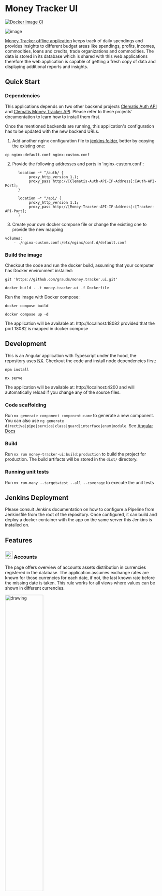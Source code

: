 # Money Tracker UI

[![Docker Image CI](https://github.com/grauds/money.tracker.ui/actions/workflows/docker-image.yml/badge.svg)](https://github.com/grauds/money.tracker.ui/actions/workflows/docker-image.yml)

![image](./images/application.png)

[Money Tracker offline application](https://dominsoft.ru) keeps track of daily spendings and provides insights to different budget areas like spendings, profits, incomes, commodities, loans and credits, trade organizations and commodities. The data is stored in its database which is shared with this web applications therefore the web application is capable of getting a fresh copy of data and displaying additional reports and insights.

 
## Quick Start

### Dependencies

This applications depends on two other backend projects [Clematis Auth API](https://github.com/grauds/clematis.auth.api) and [Clematis Money Tracker API](https://github.com/grauds/money.tracker.api). Please refer to these projects' documentation to learn how to install them first. 

Once the mentioned backends are running, this application's configuration has to be updated with the new backend URLs.

1. Add another nginx configuration file to [jenkins folder](https://github.com/grauds/money.tracker.ui/blob/df2b918ebf492087f5431b7f42ce43f933b9d6a0/apps/money-tracker-ui/jenkins), better by copying the existing one:

```
cp nginx-default.conf nginx-custom.conf
```
2. Provide the following addresses and ports in 'nginx-custom.conf':
```
      location ~* ^/auth/ {
           proxy_http_version 1.1;
           proxy_pass http://[Clematis-Auth-API-IP-Address]:[Auth-API-Port];
      }

      location ~* ^/api/ {
           proxy_http_version 1.1;
           proxy_pass http://[Money-Tracker-API-IP-Address]:[Tracker-API-Port];
      }
```
3. Create your own docker compose file or change the existing one to provide the new mapping

```
volumes:
    - ./nginx-custom.conf:/etc/nginx/conf.d/default.conf
```

### Build the image

Checkout the code and run the docker build, assuming that your computer has Docker environment installed:

```
git 'https://github.com/grauds/money.tracker.ui.git'
```
```
docker build . -t money.tracker.ui -f Dockerfile
```

Run the image with Docker compose:
```
docker compose build
```
```
docker compose up -d
```

The application will be available at: http://localhost:18082 provided that the port 18082 is mapped in docker compose


## Development

This is an Angular application with Typescript under the hood, the repository uses [NX](https://nx.dev/). Checkout the code and install node dependencies first:
```
npm install
```

```
nx serve
```
The application will be available at: http://localhost:4200 and will automatically reload if you change any of the source files.

### Code scaffolding

Run `nx generate component component-name` to generate a new component. You can also use `ng generate directive|pipe|service|class|guard|interface|enum|module`. See [Angular Docs](https://angular.io/)

### Build

Run `nx run money-tracker-ui:build:production` to build the project for production. The build artifacts will be stored in the `dist/` directory.

### Running unit tests

Run `nx run-many --target=test --all --coverage` to execute the unit tests

## Jenkins Deployment

Please consult Jenkins documentation on how to configure a Pipeline from Jenkinsfile from the root of the repository. Once configured, it can build and deploy a docker container with the app on the same server this Jenkins is installed on.

## Features

### <img src="./images/piggy-bank.png" alt="drawing" width="25px"/> Accounts

The page offers overview of accounts assets distribution in currencies registered in the database. The application assumes exchange rates are known for those currencies for each date, if not, the last known rate before the missing date is taken. This rule works for all views where values can be shown in different currencies. 

<img src="./images/accounts.png" alt="drawing" width="50%" />


### <img src="./images/trending-up.png" alt="drawing" width="25px"/> Income


Income report automatically finds the start and end dates when income is registered in the system and shows it as a bar chart. 

<img src="./images/income.png" alt="drawing" width="50%" />


### <img src="./images/scale-balance.png" alt="drawing" width="25px"/> Balance Monthly

Monthly balance shows how the amount of money changes over time on monthly basis. It is okay for it to go below zero sometimes, which only means that the expenses surpass the available money, which may be the case with loans or credits. Borrowing money usually leads to negative balance numbers.

<img src="./images/balance.png" alt="drawing" width="50%" />


### Currency Exchange

Currency exchange may come in handy to redistribute the money accross different currencies to avoid exchange rate risks. However, it is often not known exactly how successful the operations were. This chart offers simple analysis for this, yielding the sheer profit or loss calculated as the total amount of money spent to buy a currency to the price of that currency now. The screen below shows that is the same amount of rules was bought now, it would've cost $56.35 less, i.e. dollars now are more expensive.

<img src="./images/currency-exchange.png" alt="drawing" width="50%" />

### Reselling

This chart is useful for those who buy and sell often using the same commodity identifiers. System compares the amount of money for a commodity spent on it with the amount of money received in a operation like reselling or any other. 

### <img src="./images/trending-down.png" alt="drawing" width="25px"/> Expenses

It is a simple log of all the operations for the database, sorted by time in descending order. The filter also allows specifying a date range.

<img src="./images/expenses.png" alt="drawing" width="50%" />


### Last Commodities

The list of commodities with a slightly different representation - all the commodities here are unique and sorted by the last time they were bought. For unique articles like bycicles or houses it may be a single appearance tens of years back. For periodic items like food or clothing it is usually the places at the top of the list.

<img src="./images/last-commodities.png" alt="drawing" width="50%" />


### Lists of commodities, organizations and their groups 

The lists of all registered resources with clickable links leading to individual pages for commodities, organizations and their groups.

<img src="./images/lists.png" alt="drawing" width="50%" />




